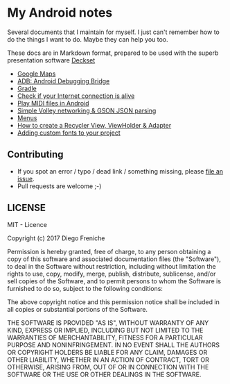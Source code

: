 # My Android notes

Several documents that I maintain for myself. I just can't remember how to do the things I want to do. Maybe they can help you too. 

These docs are in Markdown format, prepared to be used with the superb presentation software [Deckset](http://www.decksetapp.com/)

- [Google Maps](google-maps-v2/google-maps-v2.md)
- [ADB: Android Debugging Bridge](adb/adb.md)
- [Gradle](gradle/gradle.md)
- [Check if your Internet connection is alive](check-internet/android-check-internet-connection.md)
- [Play MIDI files in Android](midi-playing/jet-midi-playing.md)
- [Simple Volley networking & GSON JSON parsing](volley/volley-notes.md)
- [Menus](menus/menus.md)
- [How to create a Recycler View, ViewHolder & Adapter](recycler-view/recycler-view.md)
- [Adding custom fonts to your project](fonts/fonts.md)

## Contributing

- If you spot an error / typo / dead link / something missing, please [file an issue](https://github.com/dfreniche/android-documentation/issues).
- Pull requests are welcome ;-)

## LICENSE

MIT - Licence

Copyright (c) 2017 Diego Freniche

Permission is hereby granted, free of charge, to any person obtaining a copy of this software and associated documentation files (the "Software"), to deal in the Software without restriction, including without limitation the rights to use, copy, modify, merge, publish, distribute, sublicense, and/or sell copies of the Software, and to permit persons to whom the Software is furnished to do so, subject to the following conditions:

The above copyright notice and this permission notice shall be included in all copies or substantial portions of the Software.

THE SOFTWARE IS PROVIDED "AS IS", WITHOUT WARRANTY OF ANY KIND, EXPRESS OR IMPLIED, INCLUDING BUT NOT LIMITED TO THE WARRANTIES OF MERCHANTABILITY, FITNESS FOR A PARTICULAR PURPOSE AND NONINFRINGEMENT. IN NO EVENT SHALL THE AUTHORS OR COPYRIGHT HOLDERS BE LIABLE FOR ANY CLAIM, DAMAGES OR OTHER LIABILITY, WHETHER IN AN ACTION OF CONTRACT, TORT OR OTHERWISE, ARISING FROM, OUT OF OR IN CONNECTION WITH THE SOFTWARE OR THE USE OR OTHER DEALINGS IN THE SOFTWARE.
